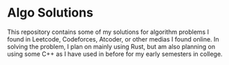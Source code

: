 # Algo Solutions

This repository contains some of my solutions for algorithm problems I found in Leetcode, Codeforces, Atcoder, or other medias I found online. In solving the problem, I plan on mainly using Rust, but am also planning on using some C++ as I have used in before for my early semesters in college.
